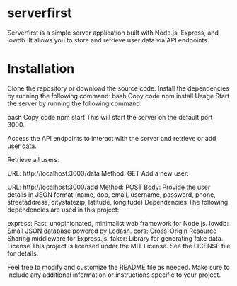 # serverfirst

Serverfirst is a simple server application built with Node.js, Express, and lowdb. It allows you to store and retrieve user data via API endpoints.

# Installation

Clone the repository or download the source code.
Install the dependencies by running the following command:
bash
Copy code
npm install
Usage
Start the server by running the following command:

bash
Copy code
npm start
This will start the server on the default port 3000.

Access the API endpoints to interact with the server and retrieve or add user data.

Retrieve all users:

URL: http://localhost:3000/data
Method: GET
Add a new user:

URL: http://localhost:3000/add
Method: POST
Body: Provide the user details in JSON format (name, dob, email, username, password, phone, streetaddress, citystatezip, latitude, longitude)
Dependencies
The following dependencies are used in this project:

express: Fast, unopinionated, minimalist web framework for Node.js.
lowdb: Small JSON database powered by Lodash.
cors: Cross-Origin Resource Sharing middleware for Express.js.
faker: Library for generating fake data.
License
This project is licensed under the MIT License. See the LICENSE file for details.

Feel free to modify and customize the README file as needed. Make sure to include any additional information or instructions specific to your project.
